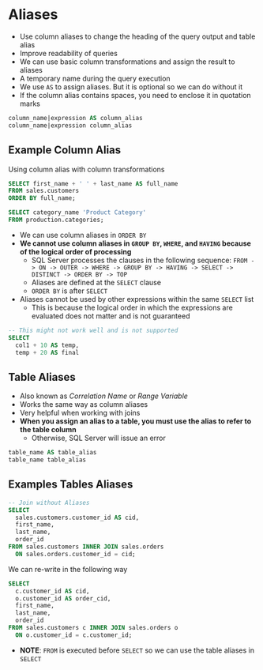 # Aliases

- Use column aliases to change the heading of the query output and table alias
- Improve readability of queries
- We can use basic column transformations and assign the result to aliases
- A temporary name during the query execution
- We use `AS` to assign aliases. But it is optional so we can do without it
- If the column alias contains spaces, you need to enclose it in quotation marks

```sql
column_name|expression AS column_alias
column_name|expression column_alias
```

## Example Column Alias

Using column alias with column transformations

```sql
SELECT first_name + ' ' + last_name AS full_name
FROM sales.customers
ORDER BY full_name;
```

```sql
SELECT category_name 'Product Category'
FROM production.categories;
```

- We can use column aliases in `ORDER BY`
- **We cannot use column aliases in `GROUP BY`, `WHERE`, and `HAVING` because of the logical order of processing**
  - SQL Server processes the clauses in the following sequence: `FROM -> ON -> OUTER -> WHERE -> GROUP BY -> HAVING -> SELECT -> DISTINCT -> ORDER BY -> TOP`
  - Aliases are defined at the `SELECT` clause
  - `ORDER BY` is after `SELECT`
- Aliases cannot be used by other expressions within the same `SELECT` list
  - This is because the logical order in which the expressions are evaluated does not matter and is not guaranteed

```sql
-- This might not work well and is not supported
SELECT 
  col1 + 10 AS temp, 
  temp + 20 AS final
```

## Table Aliases

- Also known as *Correlation Name* or *Range Variable*
- Works the same way as column aliases
- Very helpful when working with joins
- **When you assign an alias to a table, you must use the alias to refer to the table column**
  - Otherwise, SQL Server will issue an error

```sql
table_name AS table_alias
table_name table_alias
```

## Examples Tables Aliases

```sql
-- Join without Aliases
SELECT 
  sales.customers.customer_id AS cid, 
  first_name, 
  last_name, 
  order_id
FROM sales.customers INNER JOIN sales.orders
  ON sales.orders.customer_id = cid;
```

We can re-write in the following way

```sql
SELECT 
  c.customer_id AS cid, 
  o.customer_id AS order_cid,
  first_name, 
  last_name, 
  order_id
FROM sales.customers c INNER JOIN sales.orders o
  ON o.customer_id = c.customer_id;
```

- **NOTE**: `FROM` is executed before `SELECT` so we can use the table aliases in `SELECT`
